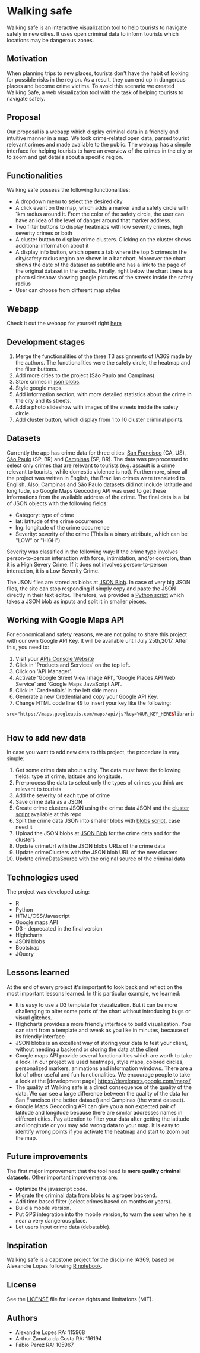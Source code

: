 # Walking safe
 
Walking safe is an interactive visualization tool to help tourists to navigate safely in new cities. It uses open criminal data to inform tourists which locations may be dangerous zones.
 
## Motivation
 
When planning trips to new places, tourists don't have the habit of looking for possible risks in the region. As a result, they can end up in dangerous places and become crime victims. To avoid this scenario we created Walking Safe, a web visualization tool with the task of helping tourists to navigate safely.
 
## Proposal
 
Our proposal is a webapp which display criminal data in a friendly and intuitive manner in a map. We took crime-related open data, parsed tourist relevant crimes and made available to the public. The webapp has a simple interface for helping tourists to have an overview of the crimes in the city or to zoom and get details about a specific region.
 
## Functionalities
 
Walking safe possess the following functionalities:
 
* A dropdown menu to select the desired city
* A click event on the map, which adds a marker and a safety circle with 1km radius around it. From the color of the safety circle, the user can have an idea of the level of danger around that marker address.
* Two filter buttons to display heatmaps with low severity crimes, high severity crimes or both
* A cluster button to display crime clusters. Clicking on the cluster shows additional information about it
* A display info button, which opens a tab where the top 5 crimes in the city/safety radius region are shown in a bar chart. Moreover the chart shows the date of the dataset as subtitle and has a link to the page of the original dataset in the credits. Finally, right below the chart there is a photo slideshow showing google pictures of the streets inside the safety radius
* User can choose from different map styles
 
## Webapp
 
Check it out the webapp for yourself right [here](https://arthurzc23.github.io/IA369/webpage/)
 
## Development stages
 
1. Merge the functionalities of the three T3 assignments of IA369 made by the authors. The functionalities were the safety circle, the heatmap and the filter buttons.
2. Add more cities to the project (São Paulo and Campinas).
3. Store crimes in [json blobs](https://jsonblob.com/).
4. Style google maps.
5. Add information section, with more detailed statistics about the crime in the city and its streets.
6. Add a photo slideshow with images of the streets inside the safety circle.
7. Add cluster button, which display from 1 to 10 cluster criminal points.
 
## Datasets
 
Currently the app has crime data for three cities: [San Francisco](https://data.sfgov.org/Public-Safety/Police-Department-Incidents-Previous-Year-2016-/ritf-b9ki) (CA, US), [São Paulo](http://www.ssp.sp.gov.br/transparenciassp/Consulta.aspx) (SP, BR) and [Campinas](http://www.ssp.sp.gov.br/transparenciassp/Consulta.aspx) (SP, BR). The data was preprocessed to select only crimes that are relevant to tourists (e.g. assault is a crime relevant to tourists, while domestic violence is not). Furthermore, since all the project was written in English, the Brazilian crimes were translated to English. Also, Campinas and São Paulo datasets did not include latitude and longitude, so Google Maps Geocoding API was used to get these informations from the available address of the crime.
The final data is a list of JSON objects with the following fields:
 
* Category: type of crime
* lat: latitude of the crime occurrence
* lng: longitude of the crime occurrence
* Severity: severity of the crime (This is a binary attribute, which can be "LOW" or "HIGH")
 
Severity was classified in the following way: If the crime type involves person-to-person interaction with force, intimidation, and/or coercion, than it is a High Severy Crime. If it does not involves person-to-person interaction, it is a Low Severity Crime.
 
The JSON files are stored as blobs at [JSON Blob](https://jsonblob.com/). In case of very big JSON files, the site can stop responding if simply copy and paste the JSON directly in their text editor. Therefore, we provided a [Python script](https://github.com/ArthurZC23/IA369/blob/master/utils/blobs.py) which takes a JSON blob as inputs and split it in smaller pieces.
 
## Working with Google Maps API
 
For economical and safety reasons, we are not going to share this project with our own Google API Key. It will be available until July 25th,2017. After this, you need to:
 
1. Visit your [APIs Console Website](https://code.google.com/apis/console) 
2. Click in 'Products and Services' on the top left.
3. Click on 'API Manager'.
4. Activate 'Google Street View Image API', 'Google Places API Web Service' and 'Google Maps JavaScript API'.
5. Click in 'Credentials' in the left side menu.
6. Generate a new Credential and copy your Google API Key.
7. Change HTML code line 49 to insert your key like the following:
 
```html
src="https://maps.googleapis.com/maps/api/js?key=YOUR_KEY_HERE&libraries=visualization,places&callback=myMap">
 
```
 
## How to add new data
 
In case you want to add new data to this project, the procedure is very simple:
 
1. Get some crime data about a city. The data must have the following fields: type of crime, latitude and longitude.
2. Pre-process the data to select only the types of crimes you think are relevant to tourists
3. Add the severity of each type of crime
4. Save crime data as a JSON 
5. Create crime clusters JSON using the crime data JSON and the [cluster script](https://github.com/ArthurZC23/IA369/blob/master/utils/clusters.py) available at this repo
6. Split the crime data JSON into smaller blobs with [blobs script](https://github.com/ArthurZC23/IA369/blob/master/utils/blobs.py), case need it
7. Upload the JSON blobs at [JSON Blob](https://jsonblob.com/) for the crime data and for the clusters
8. Update crimeUrl with the JSON blobs URLs of the crime data
9. Update crimeClusters with the JSON blob URL of the new clusters
10. Update crimeDataSource with the original source of the criminal data
 
## Technologies used
 
The project was developed using:
 
* R
* Python
* HTML/CSS/Javascript
* Google maps API
* D3 - deprecated in the final version
* Highcharts
* JSON blobs
* Bootstrap
* JQuery
 
## Lessons learned
 
At the end of every project it's important to look back and reflect on the most important lessons learned. In this particular example, we learned:
 
* It is easy to use a D3 template for visualization. But it can be more challenging to alter some parts of the chart without introducing bugs or visual glitches.
* Highcharts provides a more friendly interface to build visualization. You can start from a template and tweak as you like in minutes, because of its friendly interface
* JSON blobs is an excellent way of storing your data to test your client, without needing a backend or storing the data at the client
* Google maps API provide several functionalities which are worth to take a look. In our project we used heatmaps, style maps, colored circles, personalized markers, animations and information windows. There are a lot of other useful and fun functionalities. We encourage people to take a look at the [development page] https://developers.google.com/maps/
* The quality of Walking safe is a direct consequence of the quality of the data. We can see a large difference between the quality of the data for San Francisco (the better dataset) and Campinas (the worst dataset).
* Google Maps Geocoding API can give you a non expected pair of latitude and longitude because there are similar addresses names in different cities. Pay attention to filter your data after getting the latitude and longitude or you may add wrong data to your map. It is easy to identify wrong points if you activate the heatmap and start to zoom out the map.
 
## Future improvements
 
The first major improvement that the tool need is **more quality criminal datasets**. Other important improvements are:
 
* Optimize the javascript code.
* Migrate the criminal data from blobs to a proper backend.
* Add time based filter (select crimes based on months or years).
* Build a mobile version.
* Put GPS integration into the mobile version, to warn the user when he is near a very dangerous place.
* Let users input crime data (debatable).
 
## Inspiration
 
Walking safe is a capstone project for the discipline IA369, based on Alexandre Lopes following [R notebook](https://rpubs.com/alelopes/sf_crime_4tourists).
 
## License
 
See the [LICENSE](https://github.com/ArthurZC23/IA369/blob/master/LICENSE) file for license rights and limitations (MIT).
 
 
## Authors
 
* Alexandre Lopes RA: 115968
* Arthur Zanatta da Costa RA: 116194
* Fábio Perez RA: 105967
 
 
